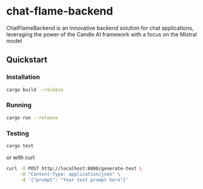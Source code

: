 # chat-flame-backend
ChatFlameBackend is an innovative backend solution for chat applications, leveraging the power of the Candle AI framework with a focus on the Mistral model

## Quickstart

### Installation

```bash
cargo build --release
```

### Running

```bash
cargo run --release
```

### Testing

```bash
cargo test
```

or with curl

```bash
curl -X POST http://localhost:8080/generate-text \
     -H "Content-Type: application/json" \
     -d '{"prompt": "Your text prompt here"}'
```


